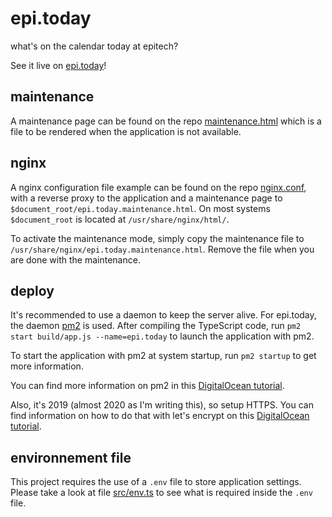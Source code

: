 # epi.today

what's on the calendar today at epitech?

See it live on [epi.today](https://epi.today)!

## maintenance

A maintenance page can be found on the repo [maintenance.html](maintenance.html) which is a file to be rendered when the application is not available.

## nginx

A nginx configuration file example can be found on the repo [nginx.conf](nginx.conf), with a reverse proxy to the application and a maintenance page to `$document_root/epi.today.maintenance.html`. On most systems `$document_root` is located at `/usr/share/nginx/html/`.

To activate the maintenance mode, simply copy the maintenance file to `/usr/share/nginx/epi.today.maintenance.html`. Remove the file when you are done with the maintenance.

## deploy

It's recommended to use a daemon to keep the server alive. For epi.today, the daemon [pm2](https://pm2.keymetrics.io) is used.
After compiling the TypeScript code, run `pm2 start build/app.js --name=epi.today` to launch the application with pm2.

To start the application with pm2 at system startup, run `pm2 startup` to get more information.

You can find more information on pm2 in this [DigitalOcean tutorial](https://www.digitalocean.com/community/tutorials/how-to-set-up-a-node-js-application-for-production-on-debian-9).

Also, it's 2019 (almost 2020 as I'm writing this), so setup HTTPS. You can find information on how to do that with let's encrypt on this [DigitalOcean tutorial](https://www.digitalocean.com/community/tutorials/how-to-secure-nginx-with-let-s-encrypt-on-debian-9).

## environnement file

This project requires the use of a `.env` file to store application settings. Please take a look at file [src/env.ts](src/env.ts) to see what is required inside the `.env` file.
